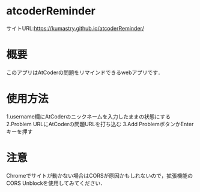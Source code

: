 # atcoderReminder
サイトURL:https://kumastry.github.io/atcoderReminder/

# 概要
このアプリはAtCoderの問題をリマインドできるwebアプリです．

# 使用方法
1.username欄にAtCoderのニックネームを入力したままの状態にする
2.Problem URLにAtCoderの問題URLを打ち込む
3.Add ProblemボタンかEnterキーを押す

# 注意
Chromeでサイトが動かない場合はCORSが原因かもしれないので，拡張機能のCORS Unblockを使用してみてください．
